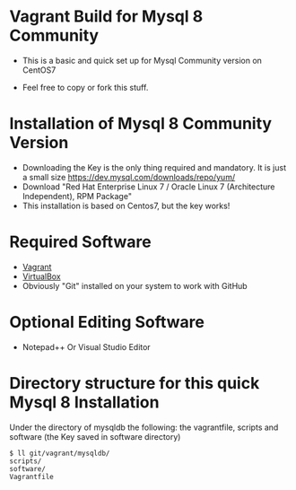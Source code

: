 # Vagrant Build for Mysql 8 Community
* This is a basic and quick set up for Mysql Community version on CentOS7

* Feel free to copy or fork this stuff. 

# Installation of Mysql 8 Community Version
* Downloading the Key is the only thing required and mandatory. It is just a small size
https://dev.mysql.com/downloads/repo/yum/ 
* Download "Red Hat Enterprise Linux 7 / Oracle Linux 7 (Architecture Independent), RPM Package" 
* This installation is based on Centos7, but the key works!

# Required Software
* [Vagrant](https://www.vagrantup.com/downloads.html)
* [VirtualBox](https://www.virtualbox.org/wiki/Downloads)
* Obviously "Git" installed on your system to work with GitHub

# Optional Editing Software

* Notepad++ Or Visual Studio Editor

# Directory structure for this quick Mysql 8 Installation
Under the directory of mysqldb the following: 
the vagrantfile, scripts and software (the Key saved in software directory)
```
$ ll git/vagrant/mysqldb/
scripts/
software/
Vagrantfile
```